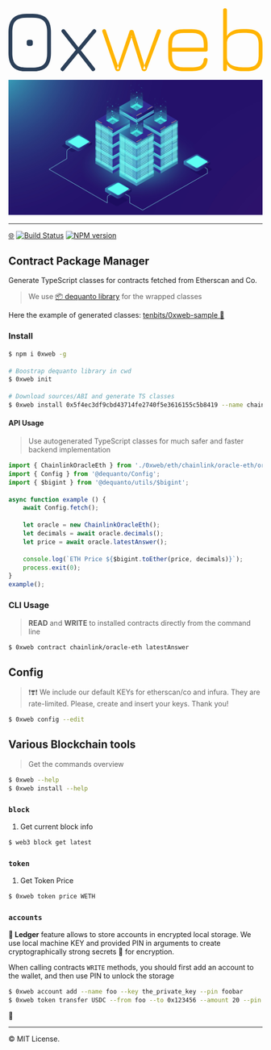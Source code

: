 <svg name="logo" viewBox="0 0 278.551 69.301" xmlns="http://www.w3.org/2000/svg">
    <g id="svgGroup" stroke-linecap="round" fill-rule="evenodd" fill="black" style="fill:black">
        <path d="M 26.301 69.3 L 20.301 69.3 A 37.239 37.239 0 0 1 14.771 68.919 Q 8.294 67.943 4.826 64.475 A 14.438 14.438 0 0 1 1.57 59.253 Q 0.712 56.968 0.323 54.116 A 37.954 37.954 0 0 1 0.001 49 L 0.001 26.3 A 36.784 36.784 0 0 1 0.386 20.774 Q 1.372 14.307 4.876 10.875 A 14.718 14.718 0 0 1 10.17 7.632 Q 14.325 6.1 20.301 6.1 L 26.301 6.1 A 37.239 37.239 0 0 1 31.83 6.482 Q 38.308 7.457 41.776 10.925 A 14.438 14.438 0 0 1 45.031 16.147 Q 45.889 18.433 46.278 21.285 A 37.954 37.954 0 0 1 46.601 26.4 L 46.601 49 A 37.239 37.239 0 0 1 46.219 54.53 Q 45.244 61.007 41.776 64.475 A 14.438 14.438 0 0 1 36.554 67.731 Q 34.268 68.589 31.416 68.978 A 37.954 37.954 0 0 1 26.301 69.3 Z M 20.301 65.1 L 26.301 65.1 A 36.11 36.11 0 0 0 29.917 64.931 Q 33.357 64.584 35.726 63.525 Q 39.251 61.95 40.826 58.425 A 15.637 15.637 0 0 0 41.785 55.448 Q 42.401 52.688 42.401 49 L 42.401 26.4 A 36.11 36.11 0 0 0 42.231 22.784 Q 41.884 19.344 40.826 16.975 Q 39.251 13.45 35.726 11.875 A 15.637 15.637 0 0 0 32.748 10.916 Q 29.988 10.3 26.301 10.3 L 20.301 10.3 A 36.688 36.688 0 0 0 16.684 10.467 Q 14.91 10.643 13.421 11.006 A 15.318 15.318 0 0 0 10.876 11.85 Q 7.351 13.4 5.776 16.9 A 15.421 15.421 0 0 0 4.816 19.863 Q 4.479 21.367 4.327 23.151 A 37.07 37.07 0 0 0 4.201 26.3 L 4.201 49 A 36.11 36.11 0 0 0 4.37 52.616 Q 4.717 56.057 5.776 58.425 Q 7.351 61.95 10.876 63.525 A 15.637 15.637 0 0 0 13.853 64.485 Q 16.613 65.1 20.301 65.1 Z M 24.201 41.3 L 22.501 41.3 A 3.45 3.45 0 0 1 21.496 41.167 Q 20.392 40.83 20.103 39.646 A 4 4 0 0 1 20.001 38.7 L 20.001 37 A 3.599 3.599 0 0 1 20.125 36.011 Q 20.557 34.5 22.501 34.5 L 24.201 34.5 A 3.599 3.599 0 0 1 25.19 34.624 Q 26.701 35.057 26.701 37 L 26.701 38.7 A 3.906 3.906 0 0 1 26.581 39.713 Q 26.154 41.3 24.201 41.3 Z"
            fill="#2c4059"
            vector-effect="non-scaling-stroke" />
        <path d="M 57.701 65.4 L 73.751 45.8 L 58.601 26.4 A 3.055 3.055 0 0 1 58.27 25.928 Q 57.546 24.628 58.901 23.4 Q 60.498 22.273 61.742 23.618 A 3.765 3.765 0 0 1 61.901 23.8 L 76.751 42.8 L 92.401 23.8 Q 93.801 22.05 95.401 23.5 Q 97.101 24.85 95.701 26.4 L 79.351 46.15 L 94.501 65.5 Q 95.901 67.2 94.201 68.4 A 3.439 3.439 0 0 1 93.731 68.727 Q 92.492 69.435 91.431 68.358 A 3.757 3.757 0 0 1 91.201 68.1 L 76.401 49.2 L 60.901 68.1 Q 59.551 69.8 58.001 68.4 Q 56.487 67.162 57.498 65.671 A 3.768 3.768 0 0 1 57.701 65.4 Z"
            fill="#2c4059"
            vector-effect="non-scaling-stroke" />
        <path d="M 117.151 67.3 L 102.951 25.8 Q 102.251 23.7 104.251 23.1 A 3.563 3.563 0 0 1 104.646 23.002 Q 106.216 22.71 106.812 24.292 A 3.792 3.792 0 0 1 106.851 24.4 L 121.351 66.7 L 118.751 66.7 L 132.651 25.4 A 2.739 2.739 0 0 1 133.106 24.522 Q 133.61 23.893 134.482 23.745 A 3.409 3.409 0 0 1 135.051 23.7 A 2.72 2.72 0 0 1 135.995 23.854 Q 136.754 24.133 137.154 24.92 A 3.283 3.283 0 0 1 137.351 25.4 L 150.351 66.7 L 147.551 66.7 L 162.951 24.4 A 3.601 3.601 0 0 1 163.28 23.744 Q 164.077 22.52 165.57 23.07 A 3.673 3.673 0 0 1 165.651 23.1 A 3.356 3.356 0 0 1 166.299 23.419 Q 167.49 24.191 166.979 25.719 A 3.897 3.897 0 0 1 166.951 25.8 L 151.451 67.3 Q 150.801 69 148.851 69 A 4.294 4.294 0 0 1 147.871 68.897 Q 147.273 68.757 146.866 68.425 A 2.213 2.213 0 0 1 146.151 67.3 L 134.451 30.3 L 135.401 30.3 L 122.451 67.3 Q 122.229 67.997 121.847 68.373 A 1.495 1.495 0 0 1 121.351 68.7 Q 120.601 69 119.751 69 A 3.736 3.736 0 0 1 118.774 68.882 Q 117.556 68.552 117.151 67.3 Z"
            fill="#ffb400"
            vector-effect="non-scaling-stroke" />
        <path d="M 216.251 47.5 L 179.351 47.5 L 179.351 51.6 A 27.795 27.795 0 0 0 179.561 55.15 Q 180.061 59.021 181.753 61.178 A 7.184 7.184 0 0 0 182.326 61.825 A 8.4 8.4 0 0 0 185.168 63.636 Q 187.741 64.674 191.675 64.787 A 34.173 34.173 0 0 0 192.651 64.8 L 200.851 64.8 A 39.187 39.187 0 0 0 204.172 64.67 Q 207.448 64.39 209.509 63.51 A 8.245 8.245 0 0 0 210.601 62.95 A 6.803 6.803 0 0 0 213.419 59.437 Q 213.833 58.339 214.006 56.991 A 14.107 14.107 0 0 0 214.051 56.6 A 3.781 3.781 0 0 1 214.158 55.982 Q 214.319 55.382 214.676 55.025 A 1.647 1.647 0 0 1 215.332 54.632 Q 215.726 54.5 216.251 54.5 A 2.788 2.788 0 0 1 216.882 54.567 Q 217.343 54.675 217.67 54.953 A 1.722 1.722 0 0 1 217.801 55.075 A 1.631 1.631 0 0 1 218.213 55.871 Q 218.287 56.208 218.257 56.62 A 3.589 3.589 0 0 1 218.251 56.7 A 16.167 16.167 0 0 1 217.519 60.504 A 10.573 10.573 0 0 1 213.501 66.025 A 13.953 13.953 0 0 1 209.73 67.838 Q 206.214 68.964 201.177 68.999 A 46.756 46.756 0 0 1 200.851 69 L 192.651 69 Q 187.2 69 183.515 67.519 A 12.347 12.347 0 0 1 179.326 64.825 A 12.586 12.586 0 0 1 176.472 60.239 Q 175.729 58.243 175.403 55.759 A 32.114 32.114 0 0 1 175.151 51.6 L 175.151 40.4 Q 175.151 34.89 176.632 31.181 A 12.316 12.316 0 0 1 179.326 26.975 A 12.296 12.296 0 0 1 183.801 24.188 Q 187.41 22.843 192.651 22.9 L 200.851 22.9 Q 206.301 22.9 209.987 24.382 A 12.347 12.347 0 0 1 214.176 27.075 A 12.535 12.535 0 0 1 217.011 31.631 Q 218.351 35.218 218.351 40.4 L 218.351 45.4 A 3.023 3.023 0 0 1 218.246 46.231 Q 217.98 47.163 217.028 47.411 A 3.094 3.094 0 0 1 216.251 47.5 Z M 200.851 27.1 L 192.651 27.1 Q 185.301 27 182.326 29.975 A 8.328 8.328 0 0 0 180.542 32.763 Q 179.513 35.286 179.373 39.145 A 34.492 34.492 0 0 0 179.351 40.4 L 179.351 43.3 L 214.151 43.3 L 214.151 40.4 A 28.91 28.91 0 0 0 213.965 36.999 Q 213.51 33.177 211.946 30.988 A 7.24 7.24 0 0 0 211.176 30.075 A 8.4 8.4 0 0 0 208.334 28.264 Q 205.76 27.226 201.826 27.114 A 34.173 34.173 0 0 0 200.851 27.1 Z"
            fill="#ffb400"
            vector-effect="non-scaling-stroke" />
        <path d="M 235.351 66.9 L 235.351 2.1 A 3.023 3.023 0 0 1 235.455 1.269 Q 235.722 0.337 236.673 0.09 A 3.094 3.094 0 0 1 237.451 0 A 3.023 3.023 0 0 1 238.282 0.104 Q 239.214 0.371 239.461 1.323 A 3.094 3.094 0 0 1 239.551 2.1 L 239.551 30.4 Q 241.651 26.65 245.926 24.725 A 18.931 18.931 0 0 1 249.522 23.552 Q 251.391 23.129 253.603 22.944 A 43.831 43.831 0 0 1 257.251 22.8 L 261.051 22.8 Q 266.501 22.8 270.187 24.282 A 12.347 12.347 0 0 1 274.376 26.975 A 12.535 12.535 0 0 1 277.211 31.531 Q 278.551 35.118 278.551 40.3 L 278.551 51.5 Q 278.551 56.951 277.069 60.636 A 12.347 12.347 0 0 1 274.376 64.825 A 12.535 12.535 0 0 1 269.82 67.661 Q 266.233 69 261.051 69 L 257.251 69 A 42.191 42.191 0 0 1 252.827 68.783 Q 250.669 68.555 248.856 68.087 A 18.213 18.213 0 0 1 245.926 67.075 A 14.441 14.441 0 0 1 242.022 64.538 A 12.657 12.657 0 0 1 239.551 61.4 L 239.551 66.9 A 3.023 3.023 0 0 1 239.446 67.731 Q 239.18 68.663 238.228 68.911 A 3.094 3.094 0 0 1 237.451 69 A 3.023 3.023 0 0 1 236.62 68.896 Q 235.688 68.629 235.44 67.678 A 3.094 3.094 0 0 1 235.351 66.9 Z M 257.251 64.8 L 261.051 64.8 A 28.91 28.91 0 0 0 264.452 64.614 Q 268.274 64.16 270.463 62.596 A 7.24 7.24 0 0 0 271.376 61.825 A 8.4 8.4 0 0 0 273.187 58.983 Q 274.225 56.41 274.337 52.476 A 34.173 34.173 0 0 0 274.351 51.5 L 274.351 40.3 A 28.91 28.91 0 0 0 274.165 36.899 Q 273.71 33.077 272.146 30.888 A 7.24 7.24 0 0 0 271.376 29.975 A 8.4 8.4 0 0 0 268.534 28.164 Q 265.96 27.126 262.026 27.014 A 34.173 34.173 0 0 0 261.051 27 L 257.251 27 Q 251.667 27 247.668 28.267 A 17.525 17.525 0 0 0 244.326 29.7 A 9.859 9.859 0 0 0 241.416 32.119 Q 239.817 34.129 239.589 36.942 A 11.859 11.859 0 0 0 239.551 37.9 L 239.551 54.2 Q 239.64 58.935 243.46 61.555 A 12.011 12.011 0 0 0 244.426 62.15 A 18.683 18.683 0 0 0 248.846 63.866 Q 252.471 64.8 257.251 64.8 Z"
            fill="#ffb400"
            vector-effect="non-scaling-stroke" />
    </g>
</svg>

<p align='center'>
    <img src='assets/background.jpg'/>
</p>

----
[🌐](https://0xweb.org)
[![Build Status](https://travis-ci.com/tenbits/0xweb.svg?branch=master)](https://travis-ci.com/tenbits/0xweb)
[![NPM version](https://badge.fury.io/js/0xweb.svg)](http://badge.fury.io/js/0xweb)


## Contract Package Manager

Generate TypeScript classes for contracts fetched from Etherscan and Co.

> We use [📦 dequanto library](https://github.com/tenbits/dequanto) for the wrapped classes

Here the example of generated classes: [tenbits/0xweb-sample 🔗](https://github.com/tenbits/0xweb-sample)


### Install

```bash
$ npm i 0xweb -g

# Boostrap dequanto library in cwd
$ 0xweb init

# Download sources/ABI and generate TS classes
$ 0xweb install 0x5f4ec3df9cbd43714fe2740f5e3616155c5b8419 --name chainlink/oracle-eth
```

#### API Usage

> Use autogenerated TypeScript classes for much safer and faster backend implementation

```ts
import { ChainlinkOracleEth } from './0xweb/eth/chainlink/oracle-eth/oracle-eth';
import { Config } from '@dequanto/Config';
import { $bigint } from '@dequanto/utils/$bigint';

async function example () {
    await Config.fetch();

    let oracle = new ChainlinkOracleEth();
    let decimals = await oracle.decimals();
    let price = await oracle.latestAnswer();

    console.log(`ETH Price ${$bigint.toEther(price, decimals)}`);
    process.exit(0);
}
example();
```

### CLI Usage

> **READ** and **WRITE** to installed contracts directly from the command line

```bash
$ 0xweb contract chainlink/oracle-eth latestAnswer
```


## Config

> ❗❣️❗ We include our default KEYs for etherscan/co and infura. They are rate-limited. Please, create and insert your keys. Thank you!

```bash
$ 0xweb config --edit
```


## Various Blockchain tools

> Get the commands overview

```bash
$ 0xweb --help
$ 0xweb install --help
```

### `block`

1. Get current block info

```bash
$ web3 block get latest
```

### `token`

1. Get Token Price

```bash
$ 0xweb token price WETH
```

### `accounts`

**🔐 Ledger** feature allows to store accounts in encrypted local storage. We use local machine KEY and provided PIN in arguments to create cryptographically strong secrets 🔑 for encryption.

When calling contracts `WRITE` methods, you should first add an account to the wallet, and then use PIN to unlock the storage

```bash
$ 0xweb account add --name foo --key the_private_key --pin foobar
$ 0xweb token transfer USDC --from foo --to 0x123456 --amount 20 --pin foobar
```

🏁

----
©️ MIT License.

